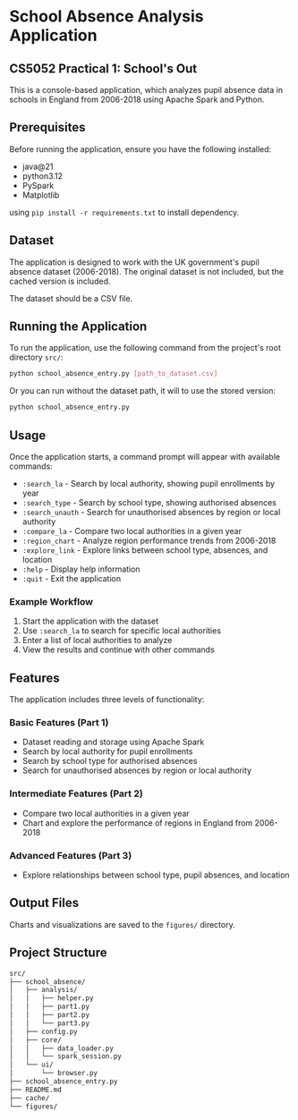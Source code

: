 # School Absence Analysis Application

## CS5052 Practical 1: School's Out

This is a console-based application, which analyzes pupil absence data in schools in England from 2006-2018 using Apache Spark and Python.

## Prerequisites

Before running the application, ensure you have the following installed:

- java@21
- python3.12
- PySpark
- Matplotlib

using `pip install -r requirements.txt` to install dependency. 

## Dataset

The application is designed to work with the UK government's pupil absence dataset (2006-2018). The original dataset is not included, but the cached version is included.

The dataset should be a CSV file.

## Running the Application

To run the application, use the following command from the project's root directory `src/`:

```bash
python school_absence_entry.py [path_to_dataset.csv]
```

Or you can run without the dataset path, it will to use the stored version:

```bash
python school_absence_entry.py
```

## Usage

Once the application starts, a command prompt will appear with available commands:

- `:search_la` - Search by local authority, showing pupil enrollments by year
- `:search_type` - Search by school type, showing authorised absences
- `:search_unauth` - Search for unauthorised absences by region or local authority
- `:compare_la` - Compare two local authorities in a given year
- `:region_chart` - Analyze region performance trends from 2006-2018
- `:explore_link` - Explore links between school type, absences, and location
- `:help` - Display help information
- `:quit` - Exit the application

### Example Workflow

1. Start the application with the dataset
2. Use `:search_la` to search for specific local authorities
3. Enter a list of local authorities to analyze
4. View the results and continue with other commands

## Features

The application includes three levels of functionality:

### Basic Features (Part 1)
- Dataset reading and storage using Apache Spark
- Search by local authority for pupil enrollments
- Search by school type for authorised absences
- Search for unauthorised absences by region or local authority

### Intermediate Features (Part 2)
- Compare two local authorities in a given year
- Chart and explore the performance of regions in England from 2006-2018

### Advanced Features (Part 3)
- Explore relationships between school type, pupil absences, and location

## Output Files

Charts and visualizations are saved to the `figures/` directory.

## Project Structure

```bash
src/
├── school_absence/
│   ├── analysis/
│   │   ├── helper.py
│   │   ├── part1.py
│   │   ├── part2.py
│   │   └── part3.py
│   ├── config.py
│   ├── core/
│   │   ├── data_loader.py
│   │   └── spark_session.py
│   └── ui/
│       └── browser.py
├── school_absence_entry.py
├── README.md
├── cache/
└── figures/
```